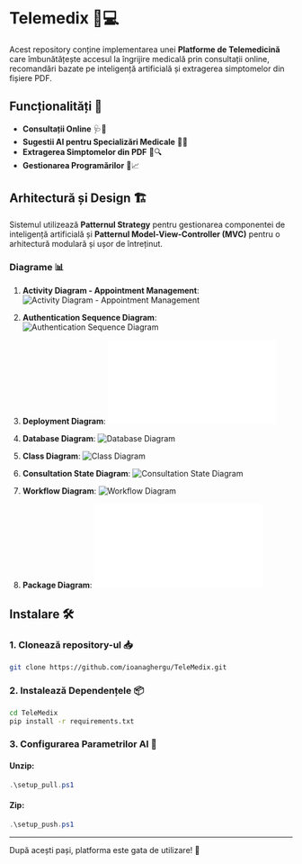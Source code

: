 # Telemedix 🏥💻

Acest repository conține implementarea unei **Platforme de Telemedicină** care îmbunătățește accesul la îngrijire medicală prin consultații online, recomandări bazate pe inteligență artificială și extragerea simptomelor din fișiere PDF.

## Funcționalități 🚀

- **Consultații Online** 🩺💬
- **Sugestii AI pentru Specializări Medicale** 🤖💡
- **Extragerea Simptomelor din PDF** 📄🔍
- **Gestionarea Programărilor** 📅📈

## Arhitectură și Design 🏗️

Sistemul utilizează **Patternul Strategy** pentru gestionarea componentei de inteligență artificială și **Patternul Model-View-Controller (MVC)** pentru o arhitectură modulară și ușor de întreținut.

### Diagrame 📊

1. **Activity Diagram - Appointment Management**:
   ![Activity Diagram - Appointment Management](diagrams/Activity%20Diagram%20Appointments%20Management.png)

2. **Authentication Sequence Diagram**:
   ![Authentication Sequence Diagram](diagrams/Authentication%20Sequence%20Diagram.png)

3. **Deployment Diagram**:
   ![Deployment Diagram](diagrams/Deployment%20Diagram.pdf)

4. **Database Diagram**:
   ![Database Diagram](diagrams/Diagrama%20baza%20de%20date.jpg)

5. **Class Diagram**:
   ![Class Diagram](diagrams/Diagrama%20clase%20(temporara).jpg)

6. **Consultation State Diagram**:
   ![Consultation State Diagram](diagrams/Diagrama%20stari%20consultatie%20(temporara).jpg)

7. **Workflow Diagram**:
   ![Workflow Diagram](diagrams/Diagrama%20Workflow.jpg)

8. **Package Diagram**:
   ![Package Diagram](diagrams/Package%20Diagram.pdf)

## Instalare 🛠️

### 1. Clonează **repository-ul** 📥

```bash
git clone https://github.com/ioanaghergu/TeleMedix.git
```

### 2. Instalează Dependențele 📦

```bash
cd TeleMedix
pip install -r requirements.txt
```

### 3. Configurarea Parametrilor AI 🤖

#### Unzip:

```powershell
.\setup_pull.ps1
```

#### Zip:

```powershell
.\setup_push.ps1
```

---

După acești pași, platforma este gata de utilizare! 🚀
```